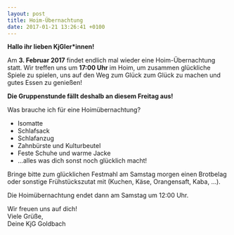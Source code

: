 ```yaml
---
layout: post
title: Hoim-Übernachtung
date: 2017-01-21 13:26:41 +0100
---
```

**Hallo ihr lieben KjGler*innen!**


Am **3. Februar 2017** findet endlich mal wieder eine Hoim-Übernachtung statt.
Wir treffen uns um **17:00 Uhr** im Hoim, um zusammen glückliche Spiele zu spielen,
uns auf den Weg zum Glück zum Glück zu machen und gutes Essen zu genießen!

**Die Gruppenstunde fällt deshalb an diesem Freitag aus!**
<!--more-->

Was brauche ich für eine Hoimübernachtung?

* Isomatte
* Schlafsack
* Schlafanzug
* Zahnbürste und Kulturbeutel
* Feste Schuhe und warme Jacke
* ...alles was dich sonst noch glücklich macht!


Bringe bitte zum glücklichen Festmahl am Samstag morgen einen Brotbelag oder sonstige
Frühstückszutat mit (Kuchen, Käse, Orangensaft, Kaba, ...).


Die Hoimübernachtung endet dann am Samstag um 12:00 Uhr.    

Wir freuen uns auf dich!    
Viele Grüße,    
Deine KjG Goldbach
